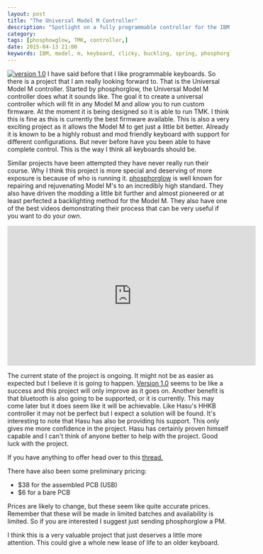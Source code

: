 ```yaml
---
layout: post
title: "The Universal Model M Controller"
description: "Spotlight on a fully programmable controller for the IBM Model M."
category: 
tags: [phosphowglow, TMK, controller,]
date: 2015-04-13 21:00
keywords: IBM, model, m, keyboard, clicky, buckling, spring, phosphorglow, tmk, deskthority, programmable, controller,
---
```

[![version 1.0](http://deskthority.net/resources/image/19918)](http://deskthority.net/workshop-f7/universal-model-m-controller-t9820-120.html?hilit=bom)
I have said before that I like programmable keyboards. So there is a project that I am really looking forward to. That is the Universal Model M controller. Started by phosphorglow, the Universal Model M controller does what it sounds like. The goal it to create a universal controller which will fit in any Model M and allow you to run custom firmware. At the moment it is being designed so it is able to run TMK. I think this is fine as this is currently the best firmware available. 
This is also a very exciting project as it allows the Model M to get just a little bit better. Already it is known to be a highly robust and mod friendly keyboard with support for different configurations. But never before have you been able to have complete control. This is the way I think all keyboards should be.

Similar projects have been attempted they have never really run their course. Why I think this project is more special and deserving of more exposure is because of who is running it. [phosphorglow](http://phosphorglow.net/) is well known for repairing and rejuvenating Model M's to an incredibly high standard. They also have driven the modding a little bit further and almost pioneered or at least perfected a backlighting method for the Model M. They also have one of the best videos demonstrating their process that can be very useful if you want to do your own.

<iframe width="560" height="315" src="https://www.youtube.com/embed/7JkO35gsIB8" frameborder="0" allowfullscreen></iframe>

The current state of the project is ongoing. It might not be as easier as expected but I believe it is going to happen. [Version 1.0](http://deskthority.net/workshop-f7/universal-model-m-controller-t9820-150.html) seems to be like a success and this project will only improve as it goes on. Another benefit is that bluetooth is also going to be supported, or it is currently. This may come later but it does seem like it will be achievable. Like Hasu's HHKB controller it may not be perfect but I expect a solution will be found. It's interesting to note that Hasu has also be providing his support. This only gives me more confidence in the project. Hasu has certainly proven himself capable and I can't think of anyone better to help with the project. Good luck with the project.

If you have anything to offer head over to this [thread.](http://deskthority.net/workshop-f7/universal-model-m-controller-t9820.html?hilit=bom)

There have also been some preliminary pricing:

* $38 for the assembled PCB (USB)
* $6 for a bare PCB

Prices are likely to change, but these seem like quite accurate prices. Remember that these will be made in limited batches and availability is limited. So if you are interested I suggest just sending phosphorglow a PM.

I think this is a very valuable project that just deserves a little more attention. This could give a whole new lease of life to an older keyboard.
